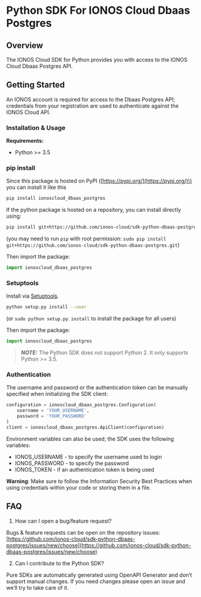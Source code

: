 # Python SDK For IONOS Cloud Dbaas Postgres

## Overview

The IONOS Cloud SDK for Python provides you with access to the IONOS Cloud Dbaas Postgres API.

## Getting Started

An IONOS account is required for access to the Dbaas Postgres API; credentials from your registration are used to authenticate against the IONOS Cloud API.

### Installation & Usage

**Requirements:**
- Python >= 3.5

### pip install

Since this package is hosted on PyPI \([https://pypi.org/](https://pypi.org/)\) you can install it like this

```bash
pip install ionoscloud_dbaas_postgres
```

If the python package is hosted on a repository, you can install directly using:

```bash
pip install git+https://github.com/ionos-cloud/sdk-python-dbaas-postgres.git
```

\(you may need to run `pip` with root permission: `sudo pip install git+https://github.com/ionos-cloud/sdk-python-dbaas-postgres.git`\)

Then import the package:

```python
import ionoscloud_dbaas_postgres
```

### Setuptools

Install via [Setuptools](http://pypi.python.org/pypi/setuptools).

```bash
python setup.py install --user
```

\(or `sudo python setup.py install` to install the package for all users\)

Then import the package:

```python
import ionoscloud_dbaas_postgres
```

> **_NOTE:_**  The Python SDK does not support Python 2. It only supports Python >= 3.5.


### Authentication

The username and password or the authentication token can be manually specified when initializing the SDK client:

```python
configuration = ionoscloud_dbaas_postgres.Configuration(
    username = 'YOUR_USERNAME',
    password = 'YOUR_PASSWORD'
)
client = ionoscloud_dbaas_postgres.ApiClient(configuration)
```

Environment variables can also be used; the SDK uses the following variables:

* IONOS\_USERNAME - to specify the username used to login
* IONOS\_PASSWORD - to specify the password
* IONOS\_TOKEN - if an authentication token is being used

**Warning**: Make sure to follow the Information Security Best Practices when using credentials within your code or storing them in a file.

## FAQ

1. How can I open a bug/feature request? 

Bugs & feature requests can be open on the repository issues: [https://github.com/ionos-cloud/sdk-python-dbaas-postgres/issues/new/choose](https://github.com/ionos-cloud/sdk-python-dbaas-postgres/issues/new/choose)

2. Can I contribute to the Python SDK?

Pure SDKs are automatically generated using OpenAPI Generator and don’t support manual changes. If you need changes please open an issue and we’ll try to take care of it.


